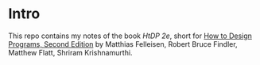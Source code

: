 # Intro

This repo contains my notes of the book *HtDP 2e*, short for
[How to Design Programs, Second Edition](https://htdp.org/2019-02-24/index.html)
by Matthias Felleisen, Robert Bruce Findler, Matthew Flatt, Shriram Krishnamurthi.
